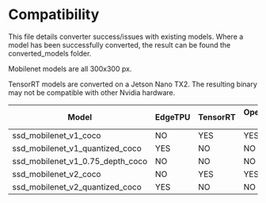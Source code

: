 # Compatibility

This file details converter success/issues with existing models. Where a model has been successfully converted, the 
result can be found the converted_models folder.

Mobilenet models are all 300x300 px. 

TensorRT models are converted on a Jetson Nano TX2. The resulting binary may not be compatible with other Nvidia 
hardware.

Model | EdgeTPU | TensorRT | OpenVINO IR
--- | --- | ---- | ----------------|
ssd_mobilenet_v1_coco | NO|YES|YES |
ssd_mobilenet_v1_quantized_coco     |YES|NO|NO 
ssd_mobilenet_v1_0.75_depth_coco    |NO|NO|NO
ssd_mobilenet_v2_coco               |NO|YES|YES
ssd_mobilenet_v2_quantized_coco     |YES|NO|NO